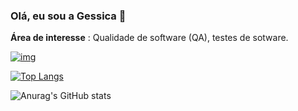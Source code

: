 ###  Olá, eu sou a Gessica 👋 

**Área de interesse** : Qualidade de software (QA), testes de sotware.



[![img](https://tm.ibxk.com.br/2021/08/17/17104340644112.jpg?ims=120x42)](https://www.linkedin.com/in/gessicafelix/)

[![Top Langs](https://github-readme-stats.vercel.app/api/top-langs/?username=GessicaVieira&layout=compact)](https://github.com/anuraghazra/github-readme-stats)

![Anurag's GitHub stats](https://github-readme-stats.vercel.app/api?username=GessicaVieira&theme=moltack&show_icons=true)




